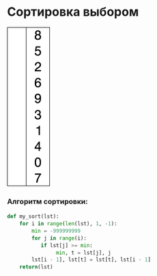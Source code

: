 # Сортировка выбором

![image](https://github.com/kriper2OO3/Lab2/blob/main/Selection-Sort-Animation.gif)

### Алгоритм сортировки:
```py
def my_sort(lst):
    for i in range(len(lst), 1, -1):
        min = -999999999
        for j in range(i):
           if lst[j] >= min:
                min, t = lst[j], j
        lst[i - 1], lst[t] = lst[t], lst[i - 1]
    return(lst)
```
